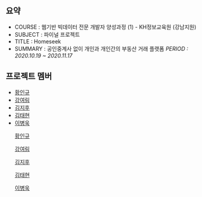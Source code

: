 <h2>요약</h2>

  * COURSE : 웹기반 빅데이터 전문 개발자 양성과정 (1) - KH정보교육원 (강남지원)
  * SUBJECT : 파이널 프로젝트
  * TITLE : Homeseek 
  * SUMMARY : 공인중계사 없이 개인과 개인간의 부동산 거래 플랫폼
  *PERIOD : 2020.10.19 ~ 2020.11.17*

<h2>프로젝트 멤버</h2>
  
  * [황인규]("https://github.com/hig228")
  * [강여림]("https://github.com/yr9708")
  * [김지후]("https://github.com/KimJiHu0")
  * [김태현]("https://github.com/ffolabear")
  * [이병욱]("https://github.com/rpget2020")
  
  
  <ul><a href="https://github.com/hig228">황인규</a></ul>
  <ul><a href="https://github.com/yr9708">강여림</a></ul>
  <ul><a href="https://github.com/KimJiHu0">김지후</a></ul>
  <ul><a href="https://github.com/ffolabear">김태현</a></ul>
  <ul><a href="https://github.com/rpget2020">이병욱</a></ul>
